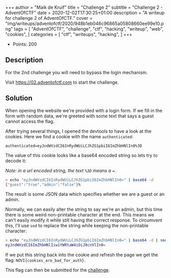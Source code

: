 +++
author = "Maik de Kruif"
title = "Challenge 2"
subtitle = "Challenge 2 - AdventOfCTF"
date = 2020-12-02T17:30:25+01:00
description = "A writeup for challenge 2 of AdventOfCTF."
cover = "img/writeups/adventofctf/2020/948b1eb046c96865a05808660ee99e10.png"
tags = [
    "AdventOfCTF",
    "challenge",
    "ctf",
    "hacking",
    "writeup",
    "web",
    "cookies",
]
categories = [
    "ctf",
    "writeups",
    "hacking",
]
+++

- Points: 200

## Description

For the 2nd challenge you will need to bypass the login mechanism.

Visit <https://02.adventofctf.com> to start the challenge.

## Solution

When opening the website we're provided with a login form. If we fill in the form with random data, we're greeted with some text that says a guest cannot access the flag.

After trying several things, I opened the devtools to have a look at the cookies. Here we find a cookie with the name `authenticated`:

```cookie
authenticated=eyJndWVzdCI6InRydWUiLCJhZG1pbiI6ImZhbHNlIn0%3D
```

The value of this cookie looks like a base64 encoded string so lets try to decode it:

_Note: in a url encoded string, the text `%3D` means a `=`._

```bash
> echo "eyJndWVzdCI6InRydWUiLCJhZG1pbiI6ImZhbHNlIn0=" | base64 -d
{"guest":"true","admin":"false"}%
```

The result is some JSON data which specifies whether we are a guest or an admin.

Normally, we can easily alter the string to say we're an admin, but this time there is some weird non-printable character at the end. This means we can't easily modify it while still having the correct response. To circumvent this, I'll use `sed` to replace the string while keeping the non-printable character:

```bash
> echo "eyJndWVzdCI6InRydWUiLCJhZG1pbiI6ImZhbHNlIn0=" | base64 -d | sed 's/"guest":"true"/"guest":"false"/g' | sed 's/"admin":"false"/"admin":"true"/g' | base64
eyJndWVzdCI6ImZhbHNlIiwiYWRtaW4iOiJ0cnVlIn0=
```

If we put this string back into the cookie and refresh the page we get the flag: `NOVI{cookies_are_bad_for_auth}`.

This flag can then be submitted for the [challenge](https://ctfd.adventofctf.com/challenges#2-3).
